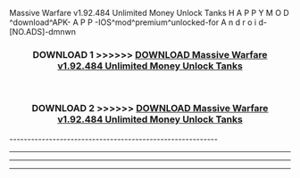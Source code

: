 Massive Warfare v1.92.484 Unlimited Money Unlock Tanks  H A P P Y M O D ^download^APK- A P P -IOS^mod^premium^unlocked-for A n d r o i d-[NO.ADS]-dmnwn



<div align="center">

<h3>DOWNLOAD 1 >>>>>> <a href="https://en-mod.web.app/?en= Massive Warfare v1.92.484 Unlimited Money Unlock Tanks ">DOWNLOAD Massive Warfare v1.92.484 Unlimited Money Unlock Tanks  </a></h3><br>

<h3>DOWNLOAD 2 >>>>>> <a href="https://en-mod.web.app/?en= Massive Warfare v1.92.484 Unlimited Money Unlock Tanks ">DOWNLOAD Massive Warfare v1.92.484 Unlimited Money Unlock Tanks  </a></h3>

</div>
----------------------------------------------------------

----------------------------------------------------------

----------------------------------------------------------

----------------------------------------------------------



